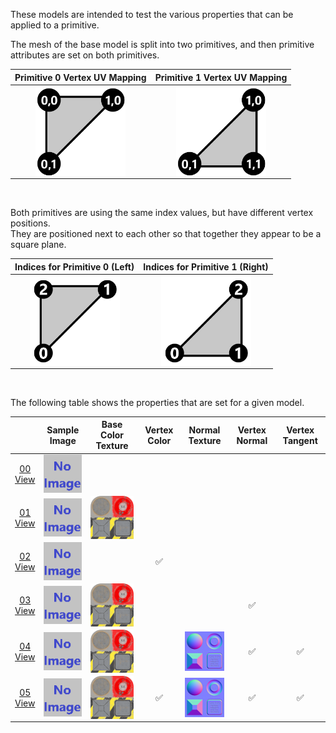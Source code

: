 These models are intended to test the various properties that can be applied to a primitive.  

The mesh of the base model is split into two primitives, and then primitive attributes are set on both primitives.  

Primitive 0 Vertex UV Mapping | Primitive 1 Vertex UV Mapping
:---: | :---:
<img src="Figures/UVSpace2.png" height="144" width="144" align="middle"> | <img src="Figures/UVSpace3.png" height="144" width="144" align="middle"> 

<br>

Both primitives are using the same index values, but have different vertex positions.  
They are positioned next to each other so that together they appear to be a square plane.

Indices for Primitive 0 (Left) | Indices for Primitive 1 (Right)
:---: | :---:
<img src="Figures/Indices_Primitive0.png" height="144" width="144" align="middle"> | <img src="Figures/Indices_Primitive1.png" height="144" width="144" align="middle">


<br>

The following table shows the properties that are set for a given model.  

|   | Sample Image | Base Color Texture | Vertex Color | Normal Texture | Vertex Normal | Vertex Tangent |
| :---: | :---: | :---: | :---: | :---: | :---: | :---: |
| [00](Mesh_Primitives_00.gltf)<br>[View](https://bghgary.github.io/glTF-Asset-Generator/Preview/BabylonJS/?fileName=Mesh_Primitives_00.gltf) | [<img src="Thumbnails/Mesh_Primitives_00.png" align="middle">](SampleImages/Mesh_Primitives_00.png) |   |   |   |   |   |
| [01](Mesh_Primitives_01.gltf)<br>[View](https://bghgary.github.io/glTF-Asset-Generator/Preview/BabylonJS/?fileName=Mesh_Primitives_01.gltf) | [<img src="Thumbnails/Mesh_Primitives_01.png" align="middle">](SampleImages/Mesh_Primitives_01.png) | [<img src="Thumbnails/BaseColor_Plane.png" align="middle">](Textures/BaseColor_Plane.png) |   |   |   |   |
| [02](Mesh_Primitives_02.gltf)<br>[View](https://bghgary.github.io/glTF-Asset-Generator/Preview/BabylonJS/?fileName=Mesh_Primitives_02.gltf) | [<img src="Thumbnails/Mesh_Primitives_02.png" align="middle">](SampleImages/Mesh_Primitives_02.png) |   | :white_check_mark: |   |   |   |
| [03](Mesh_Primitives_03.gltf)<br>[View](https://bghgary.github.io/glTF-Asset-Generator/Preview/BabylonJS/?fileName=Mesh_Primitives_03.gltf) | [<img src="Thumbnails/Mesh_Primitives_03.png" align="middle">](SampleImages/Mesh_Primitives_03.png) | [<img src="Thumbnails/BaseColor_Plane.png" align="middle">](Textures/BaseColor_Plane.png) |   |   | :white_check_mark: |   |
| [04](Mesh_Primitives_04.gltf)<br>[View](https://bghgary.github.io/glTF-Asset-Generator/Preview/BabylonJS/?fileName=Mesh_Primitives_04.gltf) | [<img src="Thumbnails/Mesh_Primitives_04.png" align="middle">](SampleImages/Mesh_Primitives_04.png) | [<img src="Thumbnails/BaseColor_Plane.png" align="middle">](Textures/BaseColor_Plane.png) |   | [<img src="Thumbnails/Normal_Plane.png" align="middle">](Textures/Normal_Plane.png) | :white_check_mark: | :white_check_mark: |
| [05](Mesh_Primitives_05.gltf)<br>[View](https://bghgary.github.io/glTF-Asset-Generator/Preview/BabylonJS/?fileName=Mesh_Primitives_05.gltf) | [<img src="Thumbnails/Mesh_Primitives_05.png" align="middle">](SampleImages/Mesh_Primitives_05.png) | [<img src="Thumbnails/BaseColor_Plane.png" align="middle">](Textures/BaseColor_Plane.png) | :white_check_mark: | [<img src="Thumbnails/Normal_Plane.png" align="middle">](Textures/Normal_Plane.png) | :white_check_mark: | :white_check_mark: |
 

